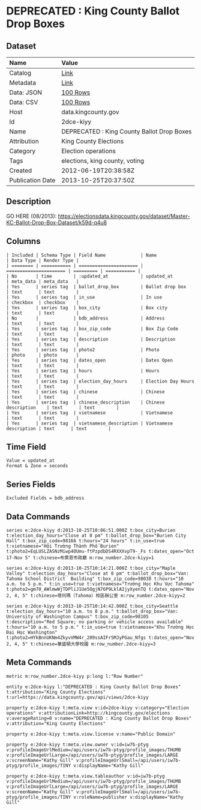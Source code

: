 # DEPRECATED : King County Ballot Drop Boxes

## Dataset

| Name | Value |
| :--- | :---- |
| Catalog | [Link](https://catalog.data.gov/dataset/deprecated-king-county-ballot-drop-boxes-ea2c9) |
| Metadata | [Link](https://data.kingcounty.gov/api/views/2dce-kiyy) |
| Data: JSON | [100 Rows](https://data.kingcounty.gov/api/views/2dce-kiyy/rows.json?max_rows=100) |
| Data: CSV | [100 Rows](https://data.kingcounty.gov/api/views/2dce-kiyy/rows.csv?max_rows=100) |
| Host | data.kingcounty.gov |
| Id | 2dce-kiyy |
| Name | DEPRECATED : King County Ballot Drop Boxes |
| Attribution | King County Elections |
| Category | Election operations |
| Tags | elections, king county, voting |
| Created | 2012-06-19T20:38:58Z |
| Publication Date | 2013-10-25T20:37:50Z |

## Description

GO HERE (08/2013): https://electionsdata.kingcounty.gov/dataset/Master-KC-Ballot-Drop-Box-Dataset/k59d-q4u8

## Columns

```ls
| Included | Schema Type | Field Name             | Name                   | Data Type | Render Type |
| ======== | =========== | ====================== | ====================== | ========= | =========== |
| No       | time        | :updated_at            | updated_at             | meta_data | meta_data   |
| Yes      | series tag  | ballot_drop_box        | Ballot drop box        | text      | text        |
| Yes      | series tag  | in_use                 | In use                 | checkbox  | checkbox    |
| Yes      | series tag  | box_city               | Box city               | text      | text        |
| No       |             | bdb_address            | Address                | text      | text        |
| Yes      | series tag  | box_zip_code           | Box Zip Code           | text      | text        |
| Yes      | series tag  | description            | Description            | text      | text        |
| Yes      | series tag  | photo2                 | Photo                  | photo     | photo       |
| Yes      | series tag  | dates_open             | Dates Open             | text      | text        |
| Yes      | series tag  | hours                  | Hours                  | text      | text        |
| Yes      | series tag  | election_day_hours     | Election Day Hours     | text      | text        |
| Yes      | series tag  | chinese                | Chinese                | text      | text        |
| Yes      | series tag  | chinese_description    | Chinese description    | text      | text        |
| Yes      | series tag  | vietnamese             | Vietnamese             | text      | text        |
| Yes      | series tag  | vietnamese_description | Vietnamese description | text      | text        |
```

## Time Field

```ls
Value = updated_at
Format & Zone = seconds
```

## Series Fields

```ls
Excluded Fields = bdb_address
```

## Data Commands

```ls
series e:2dce-kiyy d:2013-10-25T10:06:51.000Z t:box_city=Burien t:election_day_hours="Close at 8 pm" t:ballot_drop_box="Burien City Hall" t:box_zip_code=98166 t:hours="24 hours" t:in_use=true t:vietnamese="Hội Trường Thành Phố Burien" t:photo2=EqLUSLZASNzMiwp4OUmu-ftPzpdbDS4RXXXvpT9-_Fs t:dates_open="Oct 17-Nov 5" t:chinese=布萊恩市政廳 m:row_number.2dce-kiyy=1

series e:2dce-kiyy d:2013-10-25T10:14:21.000Z t:box_city="Maple Valley" t:election_day_hours="Close at 8 pm" t:ballot_drop_box="Van: Tahoma School District  Building" t:box_zip_code=98038 t:hours="10 a.m. to 5 p.m." t:in_use=true t:vietnamese="Trường Học Khu Vực Tahoma" t:photo2=gm70_AWlmwWjTDPliJ1Ue5OgjN76P9LklA2jyXyenTQ t:dates_open="Nov 2, 4, 5" t:chinese=塔何瑪（Tahoma）校區辦公室 m:row_number.2dce-kiyy=2

series e:2dce-kiyy d:2013-10-25T10:14:42.000Z t:box_city=Seattle t:election_day_hours="10 a.m. to 8 p.m." t:ballot_drop_box="Van: University of Washington Campus" t:box_zip_code=98105 t:description="Red Square; no parking or vehicle access available" t:hours="10 a.m. to 5 p.m." t:in_use=true t:vietnamese="Khu Trường Học Đại Học Washington" t:photo2=HYkBnnUKNm4ZkyvVMW4r_209ssAIFrSMJyPGau_Nfgs t:dates_open="Nov 2, 4, 5" t:chinese=華盛頓大學校園 m:row_number.2dce-kiyy=3
```

## Meta Commands

```ls
metric m:row_number.2dce-kiyy p:long l:"Row Number"

entity e:2dce-kiyy l:"DEPRECATED : King County Ballot Drop Boxes" t:attribution="King County Elections" t:url=https://data.kingcounty.gov/api/views/2dce-kiyy

property e:2dce-kiyy t:meta.view v:id=2dce-kiyy v:category="Election operations" v:attributionLink=http://kingcounty.gov/elections v:averageRating=0 v:name="DEPRECATED : King County Ballot Drop Boxes" v:attribution="King County Elections"

property e:2dce-kiyy t:meta.view.license v:name="Public Domain"

property e:2dce-kiyy t:meta.view.owner v:id=iw7b-ptyg v:profileImageUrlMedium=/api/users/iw7b-ptyg/profile_images/THUMB v:profileImageUrlLarge=/api/users/iw7b-ptyg/profile_images/LARGE v:screenName="Kathy Gill" v:profileImageUrlSmall=/api/users/iw7b-ptyg/profile_images/TINY v:displayName="Kathy Gill"

property e:2dce-kiyy t:meta.view.tableauthor v:id=iw7b-ptyg v:profileImageUrlMedium=/api/users/iw7b-ptyg/profile_images/THUMB v:profileImageUrlLarge=/api/users/iw7b-ptyg/profile_images/LARGE v:screenName="Kathy Gill" v:profileImageUrlSmall=/api/users/iw7b-ptyg/profile_images/TINY v:roleName=publisher v:displayName="Kathy Gill"
```